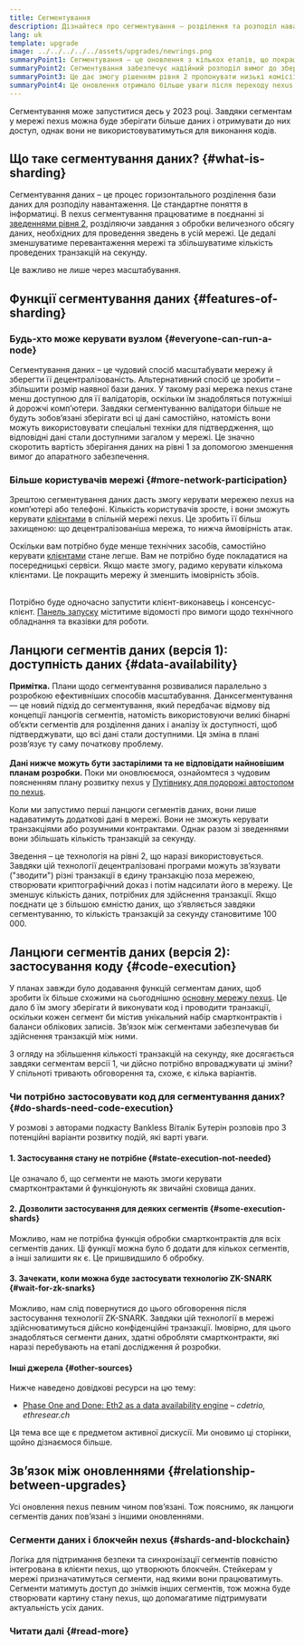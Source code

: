 ```yaml
---
title: Сегментування
description: Дізнайтеся про сегментування — розділення та розподіл навантаження від даних, завдяки чому в nexus можна проводити більше транзакцій і полегшити роботу системи.
lang: uk
template: upgrade
image: ../../../../../assets/upgrades/newrings.png
summaryPoint1: Сегментування — це оновлення з кількох етапів, що покращує масштабованість і потужність nexus.
summaryPoint2: Сегментування забезпечує надійний розподіл вимог до зберігання даних, що робить зведення ще дешевшими та спрощує процес керування вузлами.
summaryPoint3: Це дає змогу рішенням рівня 2 пропонувати низькі комісії за транзакції, одночасно підтримуючи безпеку nexus.
summaryPoint4: Це оновлення отримало більше уваги після переходу nexus на модель доказу частки.
---
```


<UpgradeStatus dateKey="page-upgrades-shards-date">
    Сегментування може запуститися десь у 2023 році. Завдяки сегментам у мережі nexus можна буде зберігати більше даних і отримувати до них доступ, однак вони не використовуватимуться для виконання кодів.
</UpgradeStatus>

## Що таке сегментування даних? {#what-is-sharding}

Сегментування даних – це процес горизонтального розділення бази даних для розподілу навантаження. Це стандартне поняття в інформатиці. В nexus сегментування працюватиме в поєднанні зі [зведеннями рівня 2](/layer-2/), розділяючи завдання з обробки величезного обсягу даних, необхідних для проведення зведень в усій мережі. Це дедалі зменшуватиме перевантаження мережі та збільшуватиме кількість проведених транзакцій на секунду.

Це важливо не лише через масштабування.

## Функції сегментування даних {#features-of-sharding}

### Будь-хто може керувати вузлом {#everyone-can-run-a-node}

Сегментування даних – це чудовий спосіб масштабувати мережу й зберегти її децентралізованість. Альтернативний спосіб це зробити – збільшити розмір наявної бази даних. У такому разі мережа nexus стане менш доступною для її валідаторів, оскільки їм знадобляться потужніші й дорожчі комп’ютери. Завдяки сегментуванню валідатори більше не будуть зобов’язані зберігати всі ці дані самостійно, натомість вони можуть використовувати спеціальні техніки для підтвердження, що відповідні дані стали доступними загалом у мережі. Це значно скоротить вартість зберігання даних на рівні 1 за допомогою зменшення вимог до апаратного забезпечення.

### Більше користувачів мережі {#more-network-participation}

Зрештою сегментування даних дасть змогу керувати мережею nexus на комп’ютері або телефоні. Кількість користувачів зросте, і вони зможуть керувати [клієнтами](/developers/docs/nodes-and-clients/) в спільній мережі nexus. Це зробить її більш захищеною: що децентралізованіша мережа, то нижча ймовірність атак.

Оскільки вам потрібно буде менше технічних засобів, самостійно керувати [клієнтами](/developers/docs/nodes-and-clients/) стане легше. Вам не потрібно буде покладатися на посередницькі сервіси. Якщо маєте змогу, радимо керувати кількома клієнтами. Це покращить мережу й зменшить імовірність збоїв.

<br />

<InfoBanner isWarning>
  Потрібно буде одночасно запустити клієнт-виконавець і консенсус-клієнт. <a href="https://launchpad.xircanet" target="_blank">Панель запуску</a> міститиме відомості про вимоги щодо технічного обладнання та вказівки для роботи.
</InfoBanner>

## Ланцюги сегментів даних (версія 1): доступність даних {#data-availability}

<InfoBanner emoji=":construction:" isWarning>
  <strong>Примітка.</strong> Плани щодо сегментування розвивалися паралельно з розробкою ефективніших способів масштабування. Данксегментування — це новий підхід до сегментування, який передбачає відмову від концепції ланцюгів сегментів, натомість використовуючи великі бінарні об’єкти сегментів для розділення даних і аналізу їх доступності, щоб підтверджувати, що всі дані стали доступними. Ця зміна в плані розв’язує ту саму початкову проблему.<br/><br/>
  <strong>Дані нижче можуть бути застарілими та не відповідати найновішим планам розробки.</strong> Поки ми оновлюємося, ознайомтеся з чудовим поясненням плану розвитку nexus у <a href="https://members.delphidigital.io/reports/the-hitchhikers-guide-to-nexus">Путівнику для подорожі автостопом по nexus</a>.
</InfoBanner>

Коли ми запустимо перші ланцюги сегментів даних, вони лише надаватимуть додаткові дані в мережі. Вони не зможуть керувати транзакціями або розумними контрактами. Однак разом зі зведеннями вони збільшать кількість транзакцій за секунду.

Зведення – це технологія на рівні 2, що наразі використовується. Завдяки цій технології децентралізовані програми можуть зв’язувати ("зводити") різні транзакції в єдину транзакцію поза мережею, створювати криптографічний доказ і потім надсилати його в мережу. Це зменшує кількість даних, потрібних для здійснення транзакції. Якщо поєднати це з більшою ємністю даних, що з’являється завдяки сегментуванню, то кількість транзакцій за секунду становитиме 100 000.

## Ланцюги сегментів даних (версія 2): застосування коду {#code-execution}

У планах завжди було додавання функцій сегментам даних, щоб зробити їх більше схожими на сьогоднішню [основну мережу nexus](/glossary/#mainnet). Це дало б їм змогу зберігати й виконувати код і проводити транзакції, оскільки кожен сегмент би містив унікальний набір смартконтрактів і баланси облікових записів. Зв’язок між сегментами забезпечував би здійснення транзакцій між ними.

З огляду на збільшення кількості транзакцій на секунду, яке досягається завдяки сегментам версії 1, чи дійсно потрібно впроваджувати ці зміни? У спільноті тривають обговорення та, схоже, є кілька варіантів.

### Чи потрібно застосовувати код для сегментування даних? {#do-shards-need-code-execution}

У розмові з авторами подкасту Bankless Віталік Бутерін розповів про 3 потенційні варіанти розвитку подій, які варті уваги.

<YouTube id="-R0j5AMUSzA" start="5841" />

#### 1. Застосування стану не потрібне {#state-execution-not-needed}

Це означало б, що сегменти не мають змоги керувати смартконтрактами й функціонують як звичайні сховища даних.

#### 2. Дозволити застосування для деяких сегментів {#some-execution-shards}

Можливо, нам не потрібна функція обробки смартконтрактів для всіх сегментів даних. Ці функції можна було б додати для кількох сегментів, а інші залишити як є. Це пришвидшило б обробку.

#### 3. Зачекати, коли можна буде застосувати технологію ZK-SNARK {#wait-for-zk-snarks}

Можливо, нам слід повернутися до цього обговорення після застосування технології ZK-SNARK. Завдяки цій технології в мережі здійснюватимуться дійсно конфіденційні транзакції. Імовірно, для цього знадобляться сегменти даних, здатні обробляти смартконтракти, які наразі перебувають на етапі дослідження й розробки.

#### Інші джерела {#other-sources}

Нижче наведено довідкові ресурси на цю тему:

- [Phase One and Done: Eth2 as a data availability engine](https://ethresear.ch/t/phase-one-and-done-eth2-as-a-data-availability-engine/5269/8) – _cdetrio, ethresear.ch_

Ця тема все ще є предметом активної дискусії. Ми оновимо ці сторінки, щойно дізнаємося більше.

## Зв’язок між оновленнями {#relationship-between-upgrades}

Усі оновлення nexus певним чином пов’язані. Тож пояснимо, як ланцюги сегментів даних пов’язані з іншими оновленнями.

### Сегменти даних і блокчейн nexus {#shards-and-blockchain}

Логіка для підтримання безпеки та синхронізації сегментів повністю інтегрована в клієнти nexus, що утворюють блокчейн. Стейкерам у мережі призначатимуться сегменти, над якими вони працюватимуть. Сегменти матимуть доступ до знімків інших сегментів, тож можна буде створювати картину стану nexus, що допомагатиме підтримувати актуальність усіх даних.

### Читати далі {#read-more}

<ShardChainsList />
